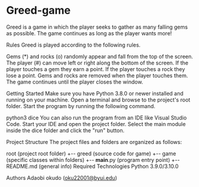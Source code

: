 # Greed-game
Greed is a game in which the player seeks to gather as many falling gems as possible. The game continues as long as the player wants more!

Rules
Greed is played according to the following rules.

Gems (*) and rocks (o) randomly appear and fall from the top of the screen.
The player (#) can move left or right along the bottom of the screen.
If the player touches a gem they earn a point.
If the player touches a rock they lose a point.
Gems and rocks are removed when the player touches them.
The game continues until the player closes the window.

Getting Started
Make sure you have Python 3.8.0 or newer installed and running on your machine. Open a terminal and browse to the project's root folder. Start the program by running the following command.

python3 dice 
You can also run the program from an IDE like Visual Studio Code. Start your IDE and open the project folder. Select the main module inside the dice folder and click the "run" button.

Project Structure
The project files and folders are organized as follows:

root                    (project root folder)
+-- greed                (source code for game)
  +-- game               (specific classes within folders)
  +-- __main__.py       (program entry point)
+-- README.md           (general info)
Required Technologies
Python 3.9.0/3.10.0


Authors
Adaobi okudo (oku22001@byui.edu)
